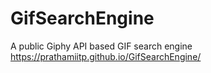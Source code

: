 # GifSearchEngine
A public Giphy API based GIF search engine
https://prathamiitp.github.io/GifSearchEngine/
